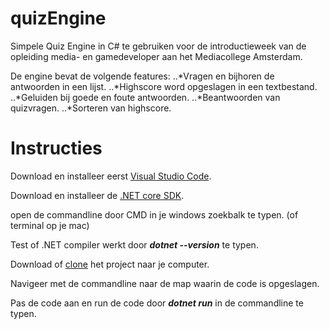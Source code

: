 # quizEngine
Simpele Quiz Engine in C# te gebruiken voor de introductieweek van de opleiding media- en gamedeveloper aan het Mediacollege Amsterdam.

De engine bevat de volgende features:
..*Vragen en bijhoren de antwoorden in een lijst.
..*Highscore word opgeslagen in een textbestand.
..*Geluiden bij goede en foute antwoorden.
..*Beantwoorden van quizvragen.
..*Sorteren van highscore.

# Instructies

Download en installeer eerst [Visual Studio Code](https://code.visualstudio.com/).

Download en installeer de [.NET core SDK](https://dotnet.microsoft.com/download).

open de commandline door CMD in je windows zoekbalk te typen. (of terminal op je mac)

Test of .NET compiler werkt door **_dotnet --version_** te typen.

Download of [clone](https://help.github.com/en/articles/cloning-a-repository) het project naar je computer.

Navigeer met de commandline naar de map waarin de code is opgeslagen. 

Pas de code aan en run de code door **_dotnet run_** in de commandline te typen.
